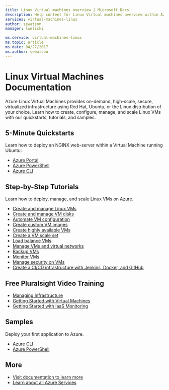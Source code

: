 ```yaml
---
title: Linux Virtual machines overview | Microsoft Docs
description: Help content for Linux Virtual machines overview within Azure portal
services: virtual-machines-linux
author: sewatson
manager: lwelicki

ms.service: virtual-machines-linux
ms.topic: article
ms.date: 04/27/2017
ms.author: sewatson
---
```


# Linux Virtual Machines Documentation

Azure Linux Virtual Machines provides on-demand, high-scale, secure, virtualized infrastructure using Red Hat, Ubuntu, or the Linux distribution of your choice. Learn how to create, configure, manage, and scale Linux VMs with our quickstarts, tutorials, and samples.

## 5-Minute Quickstarts

Learn how to deploy an NGINX web-server within a Virtual Machine running Ubuntu:

- [Azure Portal](/azure/virtual-machines/virtual-machines-linux-quick-create-portal?toc=%2fazure%2fvirtual-machines%2flinux%2ftoc.json)
- [Azure PowerShell](/azure/virtual-machines/virtual-machines-linux-quick-create-powershell?toc=%2fazure%2fvirtual-machines%2flinux%2ftoc.json)
- [Azure CLI](/azure/virtual-machines/virtual-machines-linux-quick-create-cli?toc=%2fazure%2fvirtual-machines%2flinux%2ftoc.json)

## Step-by-Step Tutorials

Learn how to deploy, manage, and scale Linux VMs on Azure.

- [Create and manage Linux VMs](/azure/virtual-machines/linux/tutorial-manage-vm)
- [Create and manage VM disks](/azure/virtual-machines/linux/tutorial-manage-disks)
- [Automate VM configuration](/azure/virtual-machines/linux/tutorial-automate-vm-deployment)
- [Create custom VM images](/azure/virtual-machines/linux/tutorial-custom-images)
- [Create highly available VMs](/azure/virtual-machines/linux/tutorial-availability-sets)
- [Create a VM scale set](/azure/virtual-machines/linux/tutorial-create-vmss)
- [Load balance VMs](/azure/virtual-machines/linux/tutorial-load-balancer)
- [Manage VMs and virtual networks](/azure/virtual-machines/linux/tutorial-virtual-network)
- [Backup VMs](/azure/virtual-machines/linux/tutorial-backup-vms)
- [Monitor VMs](/azure/virtual-machines/linux/tutorial-monitoring)
- [Manage security on VMs](/azure/virtual-machines/linux/tutorial-azure-security)
- [Create a CI/CD infrastructure with Jenkins, Docker, and GitHub](/azure/virtual-machines/linux/tutorial-jenkins-github-docker-cicd)

## Free Pluralsight Video Training

- [Managing Infrastructure](https://www.pluralsight.com/courses/managing-infrastructure-microsoft-azure-getting-started?twoid=d6abac77-7dcc-4d33-9e03-f85e78989f02)
- [Getting Started with Virtual Machines](https://www.pluralsight.com/courses/azure-vms-getting-started?twoid=d6abac77-7dcc-4d33-9e03-f85e78989f02)
- [Getting Started with IaaS Monitoring](https://www.pluralsight.com/courses/azure-iaas-monitoring-management-getting-started?twoid=d6abac77-7dcc-4d33-9e03-f85e78989f02")

## Samples 

Deploy your first application to Azure.

- [Azure CLI](/azure/virtual-machines/virtual-machines-linux-cli-samples)
- [Azure PowerShell](/azure/virtual-machines/virtual-machines-linux-powershell-samples)

## More

- [Visit documentation to learn more](/azure/virtual-machines/linux/index)
- [Learn about all Azure Services](https://aka.ms/j3wr7y)